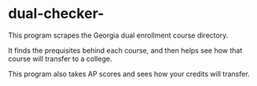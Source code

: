 # dual-checker-

This program scrapes the Georgia dual enrollment course directory.

It finds the prequisites behind each course, and then helps see how that course will transfer to a college.

This program also takes AP scores and sees how your credits will transfer.

